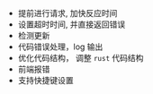 -   提前进行请求, 加快反应时间
-   设置超时时间, 并直接返回错误
-   检测更新
-   代码错误处理，log 输出
-   优化代码结构， 调整 `rust` 代码结构
-   前端报错
-   支持快捷键设置
